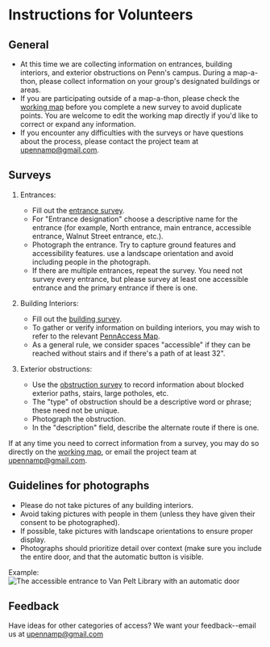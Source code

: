 # Instructions for Volunteers

## General
- At this time we are collecting information on entrances, building interiors, and exterior obstructions on Penn's campus. During a map-a-thon, please collect information on your group's designated buildings or areas. 
- If you are participating outside of a map-a-thon, please check the [working map](https://arcg.is/LWOfH) before you complete a new survey to avoid duplicate points. You are welcome to edit the working map directly if you'd like to correct or expand any information. 
- If you encounter any difficulties with the surveys or have questions about the process, please contact the project team at upennamp@gmail.com.

## Surveys

1. Entrances: 
	- Fill out the [entrance survey](https://survey123.arcgis.com/share/7cd2d3bd864941a8ae3f3c0182c1da1b).
	- For "Entrance designation" choose a descriptive name for the entrance (for example, North entrance, main entrance, accessible entrance, Walnut Street entrance, etc.).
	- Photograph the entrance. Try to capture ground features and accessibility features. use a landscape orientation and avoid including people in the photograph.
	- If there are multiple entrances, repeat the survey. You need not survey every entrance, but please survey at least one accessible entrance and the primary entrance if there is one.

2. Building Interiors:
	- Fill out the [building survey](https://survey123.arcgis.com/share/61cf45548cc0431c936dc00b9808705d).
	- To gather or verify information on building interiors, you may wish to refer to the relevant [PennAccess Map](https://www.facilities.upenn.edu/maps/pennaccess).
	- As a general rule, we consider spaces "accessible" if they can be reached without stairs and if there's a path of at least 32". 

3. Exterior obstructions:
	- Use the [obstruction survey](https://survey123.arcgis.com/share/210caf35291043579e817d3b954aa2e6) to record information about blocked exterior paths, stairs, large potholes, etc.
	- The "type" of obstruction should be a descriptive word or phrase; these need not be unique. 
	- Photograph the obstruction.
	- In the "description" field, describe the alternate route if there is one.

If at any time you need to correct information from a survey, you may do so directly on the [working map](https://arcg.is/LWOfH), or email the project team at upennamp@gmail.com.

## Guidelines for photographs
- Please do not take pictures of any building interiors.
- Avoid taking pictures with people in them (unless they have given their consent to be photographed).
- If possible, take pictures with landscape orientations to ensure proper display.
- Photographs should prioritize detail over context (make sure you include the entire door, and that the automatic button is visible.

Example:
![The accessible entrance to Van Pelt Library with an automatic door]( https://services3.arcgis.com/9nfxWATFamVUTTGb/arcgis/rest/services/service_c75c8e61112e4e85ab9107f52b834f41/FeatureServer/0/6/attachments/5?token=zLIUqvzJ9i9_nX3tELKDmLeO3l4mYqOnB2_2FGldr7-FbsCOg0RLS2m1VEKHKl-cDZK-CxYaZUtHxqAfFEqHoICNXKlS_NtRuf6n8wXBJhMtSflAQVRy4k7MvpmNLjNwnOqEuwsYAwZ-NBQZeGAE11FkN8WthIOGo-OwL1Gey9_Vvpd5-q5vRugfECW-rv6EsV7g0RRycb_KdGYCQiD4yPesQt4zhfdeNHE8isMec_NB_5v1uRzKy0Otq2EpnuaZtGXomGxvcrIFD7akcpmr4UiU8mPIiAFF2ZtFtryv6Y0.)

## Feedback
Have ideas for other categories of access? We want your feedback--email us at upennamp@gmail.com
